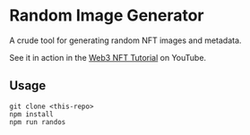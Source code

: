 # Random Image Generator

A crude tool for generating random NFT images and metadata.

See it in action in the [Web3 NFT Tutorial](https://youtu.be/meTpMP0J5E8) on YouTube.

## Usage

```
git clone <this-repo>
npm install
npm run randos
```

